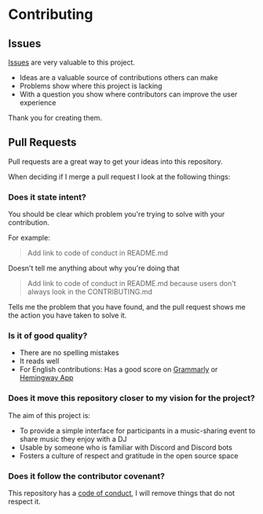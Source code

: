 <!-- Adapted from https://github.com/PurpleBooth/a-good-readme-template/blob/main/CONTRIBUTING.md -->

# Contributing

## Issues

[Issues](https://github.com/AverageHelper/Gamgee/issues/new/choose) are very valuable to this project.

- Ideas are a valuable source of contributions others can make
- Problems show where this project is lacking
- With a question you show where contributors can improve the user
  experience

Thank you for creating them.

## Pull Requests

Pull requests are a great way to get your ideas into this repository.

When deciding if I merge a pull request I look at the following
things:

### Does it state intent?

You should be clear which problem you're trying to solve with your
contribution.

For example:

> Add link to code of conduct in README.md

Doesn't tell me anything about why you're doing that

> Add link to code of conduct in README.md because users don't always
> look in the CONTRIBUTING.md

Tells me the problem that you have found, and the pull request shows me
the action you have taken to solve it.

### Is it of good quality?

- There are no spelling mistakes
- It reads well
- For English contributions: Has a good score on
  [Grammarly](https://www.grammarly.com) or [Hemingway
  App](https://hemingwayapp.com)

### Does it move this repository closer to my vision for the project?

The aim of this project is:

- To provide a simple interface for participants in a music-sharing event to share music they enjoy with a DJ
- Usable by someone who is familiar with Discord and Discord bots
- Fosters a culture of respect and gratitude in the open source space

### Does it follow the contributor covenant?

This repository has a [code of conduct](/CODE_OF_CONDUCT.md), I will
remove things that do not respect it.
